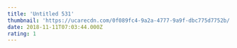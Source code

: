```yaml
---
title: 'Untitled 531'
thumbnail: 'https://ucarecdn.com/0f089fc4-9a2a-4777-9a9f-dbc775d7752b/'
date: 2018-11-11T07:03:44.000Z
rating: 1
---
```

